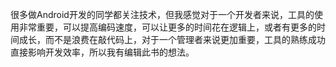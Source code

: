 很多做Android开发的同学都关注技术，但我感觉对于一个开发者来说，工具的使用非常重要，可以提高编码速度，可以让更多的时间花在逻辑上，或者有更多的时间成长，而不是浪费在敲代码上，对于一个管理者来说更加重要，工具的熟练成功直接影响开发效率，所以我有编辑此书的想法。


